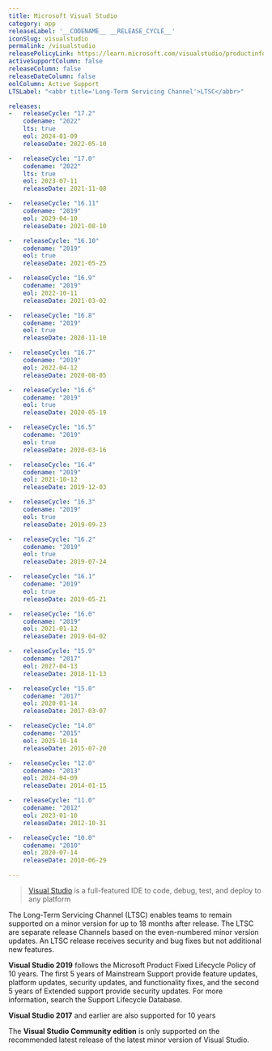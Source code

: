 ```yaml
---
title: Microsoft Visual Studio
category: app
releaseLabel: '__CODENAME__ __RELEASE_CYCLE__'
iconSlug: visualstudio
permalink: /visualstudio
releasePolicyLink: https://learn.microsoft.com/visualstudio/productinfo/vs-servicing
activeSupportColumn: false
releaseColumn: false
releaseDateColumn: false
eolColumn: Active Support
LTSLabel: "<abbr title='Long-Term Servicing Channel'>LTSC</abbr>"

releases:
-   releaseCycle: "17.2"
    codename: "2022"
    lts: true
    eol: 2024-01-09
    releaseDate: 2022-05-10

-   releaseCycle: "17.0"
    codename: "2022"
    lts: true
    eol: 2023-07-11
    releaseDate: 2021-11-08

-   releaseCycle: "16.11"
    codename: "2019"
    eol: 2029-04-10
    releaseDate: 2021-08-10

-   releaseCycle: "16.10"
    codename: "2019"
    eol: true
    releaseDate: 2021-05-25

-   releaseCycle: "16.9"
    codename: "2019"
    eol: 2022-10-11
    releaseDate: 2021-03-02

-   releaseCycle: "16.8"
    codename: "2019"
    eol: true
    releaseDate: 2020-11-10

-   releaseCycle: "16.7"
    codename: "2019"
    eol: 2022-04-12
    releaseDate: 2020-08-05

-   releaseCycle: "16.6"
    codename: "2019"
    eol: true
    releaseDate: 2020-05-19

-   releaseCycle: "16.5"
    codename: "2019"
    eol: true
    releaseDate: 2020-03-16

-   releaseCycle: "16.4"
    codename: "2019"
    eol: 2021-10-12
    releaseDate: 2019-12-03

-   releaseCycle: "16.3"
    codename: "2019"
    eol: true
    releaseDate: 2019-09-23

-   releaseCycle: "16.2"
    codename: "2019"
    eol: true
    releaseDate: 2019-07-24

-   releaseCycle: "16.1"
    codename: "2019"
    eol: true
    releaseDate: 2019-05-21

-   releaseCycle: "16.0"
    codename: "2019"
    eol: 2021-01-12
    releaseDate: 2019-04-02

-   releaseCycle: "15.9"
    codename: "2017"
    eol: 2027-04-13
    releaseDate: 2018-11-13

-   releaseCycle: "15.0"
    codename: "2017"
    eol: 2020-01-14
    releaseDate: 2017-03-07

-   releaseCycle: "14.0"
    codename: "2015"
    eol: 2025-10-14
    releaseDate: 2015-07-20

-   releaseCycle: "12.0"
    codename: "2013"
    eol: 2024-04-09
    releaseDate: 2014-01-15

-   releaseCycle: "11.0"
    codename: "2012"
    eol: 2023-01-10
    releaseDate: 2012-10-31

-   releaseCycle: "10.0"
    codename: "2010"
    eol: 2020-07-14
    releaseDate: 2010-06-29

---
```


> [Visual Studio](https://visualstudio.microsoft.com/) is a full-featured IDE to code, debug, test, and deploy to any platform

The Long-Term Servicing Channel (LTSC) enables teams to remain supported on a minor version for up to 18 months after release. The LTSC are separate release Channels based on the even-numbered minor version updates. An LTSC release receives security and bug fixes but not additional new features.

**Visual Studio 2019** follows the Microsoft Product Fixed Lifecycle Policy of 10 years. The first 5 years of Mainstream Support provide feature updates, platform updates, security updates, and functionality fixes, and the second 5 years of Extended support provide security updates. For more information, search the Support Lifecycle Database.

**Visual Studio 2017** and earlier are also supported for 10 years

The **Visual Studio Community edition** is only supported on the recommended latest release of the latest minor version of Visual Studio.
